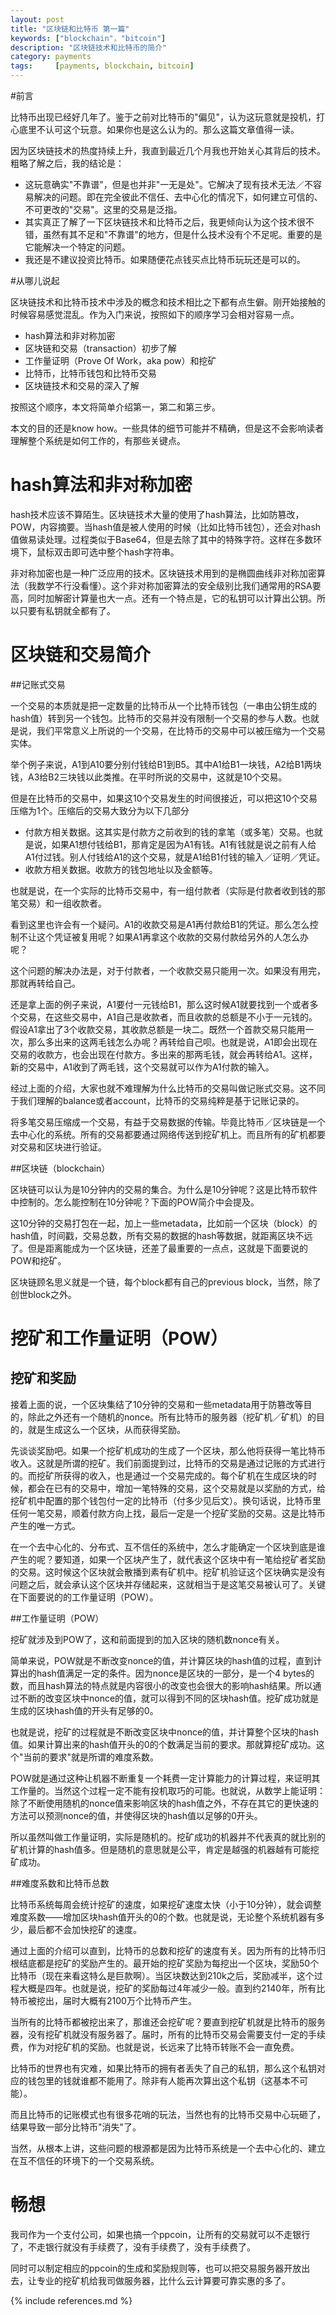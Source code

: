 ```yaml
---
layout: post
title: "区块链和比特币 第一篇"
keywords: ["blockchain"，"bitcoin"]
description: "区块链技术和比特币的简介"
category: payments
tags:     [payments, blockchain, bitcoin]
---
```


#前言

比特币出现已经好几年了。鉴于之前对比特币的"偏见"，认为这玩意就是投机，打心底里不认可这个玩意。如果你也是这么认为的。那么这篇文章值得一读。

因为区块链技术的热度持续上升，我直到最近几个月我也开始关心其背后的技术。粗略了解之后，我的结论是：

 - 这玩意确实"不靠谱"，但是也并非"一无是处"。它解决了现有技术无法／不容易解决的问题。即在完全彼此不信任、去中心化的情况下，如何建立可信的、不可更改的"交易"。这里的交易是泛指。
 - 其实真正了解了一下区块链技术和比特币之后，我更倾向认为这个技术很不错，虽然有其不足和"不靠谱"的地方，但是什么技术没有个不足呢。重要的是它能解决一个特定的问题。
 - 我还是不建议投资比特币。如果随便花点钱买点比特币玩玩还是可以的。


#从哪儿说起

区块链技术和比特币技术中涉及的概念和技术相比之下都有点生僻。刚开始接触的时候容易感觉混乱。作为入门来说，按照如下的顺序学习会相对容易一点。

 - hash算法和非对称加密
 - 区块链和交易（transaction）初步了解
 - 工作量证明（Prove Of Work，aka pow）和挖矿
 - 比特币，比特币钱包和比特币交易
 - 区块链技术和交易的深入了解

按照这个顺序，本文将简单介绍第一，第二和第三步。

本文的目的还是know how。一些具体的细节可能并不精确，但是这不会影响读者理解整个系统是如何工作的，有那些关键点。

# hash算法和非对称加密

hash技术应该不算陌生。区块链技术大量的使用了hash算法，比如防篡改，POW，内容摘要。当hash值是被人使用的时候（比如比特币钱包），还会对hash值做易读处理。过程类似于Base64，但是去除了其中的特殊字符。这样在多数环境下，鼠标双击即可选中整个hash字符串。

非对称加密也是一种广泛应用的技术。区块链技术用到的是椭圆曲线非对称加密算法（我数学不行没看懂）。这个非对称加密算法的安全级别比我们通常用的RSA要高，同时加解密计算量也大一点。还有一个特点是，它的私钥可以计算出公钥。所以只要有私钥就全都有了。

# 区块链和交易简介


##记账式交易

一个交易的本质就是把一定数量的比特币从一个比特币钱包（一串由公钥生成的hash值）转到另一个钱包。比特币的交易并没有限制一个交易的参与人数。也就是说，我们平常意义上所说的一个交易，在比特币的交易中可以被压缩为一个交易实体。

举个例子来说，A1到A10要分别付钱给B1到B5。其中A1给B1一块钱，A2给B1两块钱，A3给B2三块钱以此类推。在平时所说的交易中，这就是10个交易。

但是在比特币的交易中，如果这10个交易发生的时间很接近，可以把这10个交易压缩为1个。压缩后的交易大致分为以下几部分

 - 付款方相关数据。这其实是付款方之前收到的钱的拿笔（或多笔）交易。也就是说，如果A1想付钱给B1，那肯定是因为A1有钱。A1有钱就是说之前有人给A1付过钱。别人付钱给A1的这个交易，就是A1给B1付钱的输入／证明／凭证。
 - 收款方相关数据。收款方的钱包地址以及金额等。
 
也就是说，在一个实际的比特币交易中，有一组付款者（实际是付款者收到钱的那笔交易）和一组收款者。

看到这里也许会有一个疑问。A1的收款交易是A1再付款给B1的凭证。那么怎么控制不让这个凭证被复用呢？如果A1再拿这个收款的交易付款给另外的人怎么办呢？

这个问题的解决办法是，对于付款者，一个收款交易只能用一次。如果没有用完，那就再转给自己。

还是拿上面的例子来说，A1要付一元钱给B1，那么这时候A1就要找到一个或者多个交易，在这些交易中，A1自己是收款者，而且收款的总额是不小于一元钱的。假设A1拿出了3个收款交易，其收款总额是一块二。既然一个首款交易只能用一次，那么多出来的这两毛钱怎么办呢？再转给自己呗。也就是说，A1即会出现在交易的收款方，也会出现在付款方。多出来的那两毛钱，就会再转给A1。这样，新的交易中，A1收到了两毛钱，这个交易就可以作为A1付款的输入。

经过上面的介绍，大家也就不难理解为什么比特币的交易叫做记账式交易。这不同于我们理解的balance或者account，比特币的交易纯粹是基于记账记录的。

将多笔交易压缩成一个交易，有益于交易数据的传输。毕竟比特币／区块链是一个去中心化的系统。所有的交易都要通过网络传送到挖矿机上。而且所有的矿机都要对交易和区块进行验证。

##区块链（blockchain）

区块链可以认为是10分钟内的交易的集合。为什么是10分钟呢？这是比特币软件中控制的。怎么能控制在10分钟呢？下面的POW简介中会提及。

这10分钟的交易打包在一起，加上一些metadata，比如前一个区块（block）的hash值，时间戳，交易总数，所有交易的数据的hash等数据，就距离区块不远了。但是距离能成为一个区块链，还差了最重要的一点点，这就是下面要说的POW和挖矿。

区块链顾名思义就是一个链，每个block都有自己的previous block，当然，除了创世block之外。

# 挖矿和工作量证明（POW）

## 挖矿和奖励

接着上面的说，一个区块集结了10分钟的交易和一些metadata用于防篡改等目的，除此之外还有一个随机的nonce。所有比特币的服务器（挖矿机／矿机）的目的，就是生成这么一个区块，从而获得奖励。

先谈谈奖励吧。如果一个挖矿机成功的生成了一个区块，那么他将获得一笔比特币收入。这就是所谓的挖矿。我们前面提到过，比特币的交易是通过记账的方式进行的。而挖矿所获得的收入，也是通过一个交易完成的。每个矿机在生成区块的时候，都会在已有的交易中，增加一笔特殊的交易，这个交易就是以奖励的方式，给挖矿机中配置的那个钱包付一定的比特币（付多少见后文）。换句话说，比特币里任何一笔交易，顺着付款方向上找，最后一定是一个挖矿奖励的交易。这是比特币产生的唯一方式。

在一个去中心化的、分布式、互不信任的系统中，怎么才能确定一个区块到底是谁产生的呢？要知道，如果一个区块产生了，就代表这个区块中有一笔给挖矿者奖励的交易。这时候这个区块就会散播到素有矿机中。挖矿机验证这个区块确实是没有问题之后，就会承认这个区块并存储起来，这就相当于是这笔交易被认可了。关键在下面要说的的工作量证明（POW）。

##工作量证明（POW）

挖矿就涉及到POW了，这和前面提到的加入区块的随机数nonce有关。

简单来说，POW就是不断改变nonce的值，并计算区块的hash值的过程，直到计算出的hash值满足一定的条件。因为nonce是区块的一部分，是一个4 bytes的数，而且hash算法的特点就是内容很小的改变也会很大的影响hash结果。所以通过不断的改变区块中nonce的值，就可以得到不同的区块hash值。挖矿成功就是生成的区块hash值的开头有足够的0。

也就是说，挖矿的过程就是不断改变区块中nonce的值，并计算整个区块的hash值。如果计算出来的hash值开头的0的个数满足当前的要求。那就算挖矿成功。这个"当前的要求"就是所谓的难度系数。

POW就是通过这种让机器不断重复一个耗费一定计算能力的计算过程，来证明其工作量的。当然这个过程一定不能有投机取巧的可能。也就说，从数学上能证明：除了不断使用随机的nonce值来影响区块的hash值之外，不存在其它的更快速的方法可以预测nonce的值，并使得区块的hash值以足够的0开头。

所以虽然叫做工作量证明，实际是随机的。挖矿成功的机器并不代表真的就比别的矿机计算的hash值多。但是随机的意思就是公平，肯定是越强的机器越有可能挖矿成功。

##难度系数和比特币总数

比特币系统每周会统计挖矿的速度，如果挖矿速度太快（小于10分钟），就会调整难度系数——增加区块hash值开头的0的个数。也就是说，无论整个系统机器有多少，最后都不会加快挖矿的速度。

通过上面的介绍可以直到，比特币的总数和挖矿的速度有关。因为所有的比特币归根结底都是挖矿的奖励产生的。最开始的挖矿奖励为每挖出一个区块，奖励50个比特币（现在来看这特么是巨款啊）。当区块数达到210k之后，奖励减半，这个过程大概是四年。也就是说，挖矿的奖励每过4年减少一般。直到约2140年，所有比特币被挖出，届时大概有2100万个比特币产生。

当所有的比特币都被挖出来了，那谁还会挖矿呢？要直到挖矿机就是比特币的服务器，没有挖矿机就没有服务器了。届时，所有的比特币交易会需要支付一定的手续费，作为对挖矿机的奖励。也就是说，长远来了比特币转账不会一直免费。

比特币的世界也有灾难，如果比特币的拥有者丢失了自己的私钥，那么这个私钥对应的钱包里的钱就谁都不能用了。除非有人能再次算出这个私钥（这基本不可能）。

而且比特币的记账模式也有很多花哨的玩法，当然也有的比特币交易中心玩砸了，结果导致一部分比特币"消失"了。

当然，从根本上讲，这些问题的根源都是因为比特币系统是一个去中心化的、建立在互不信任的环境下的一个交易系统。

# 畅想

我司作为一个支付公司，如果也搞一个ppcoin，让所有的交易就可以不走银行了，不走银行就没有手续费了，没有手续费了，没有手续费了。

同时可以制定相应的ppcoin的生成和奖励规则等，也可以把交易服务器开放出去，让专业的挖矿机给我司做服务器，比什么云计算要可靠实惠的多了。


{% include references.md %}

